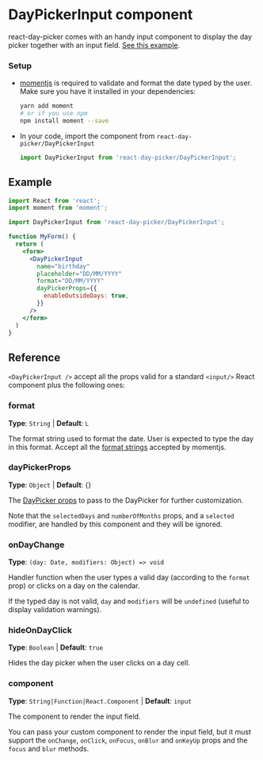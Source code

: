 # DayPickerInput component

react-day-picker comes with an handy input component to display the day picker together with an input field. [See this example](http://react-day-picker.js.org/examples/?input).

### Setup

* [momentjs](https://momentjs.com/) is required to validate and format the date typed by the user. Make sure you have it installed in your dependencies:

  ```bash
  yarn add moment
  # or if you use npm
  npm install moment --save
  ```


* In your code, import the component from `react-day-picker/DayPickerInput`
  
  ```js
  import DayPickerInput from 'react-day-picker/DayPickerInput';
  ```

## Example

```jsx
import React from 'react';
import moment from 'moment';

import DayPickerInput from 'react-day-picker/DayPickerInput';

function MyForm() {
  return (
    <form>
      <DayPickerInput
        name="birthday"
        placeholder="DD/MM/YYYY"
        format="DD/MM/YYYY"
        dayPickerProps={{
          enableOutsideDays: true,
        }}
      />
    </form>
  )
}
```

## <DayPickerInput />  Reference

`<DayPickerInput />` accept all the props valid for a standard `<input/>` React component plus the following ones:

### format

**Type**: `String` | **Default**: `L`

The format string used to format the date. User is expected to type the day in this format. Accept all the [format strings](https://momentjs.com/docs/#/displaying/format/) accepted by momentjs.

### dayPickerProps

**Type**: `Object` | **Default**: {}

The [DayPicker props](APIProps.md) to pass to the DayPicker for further customization.

Note that the `selectedDays` and `numberOfMonths` props, and a `selected` modifier, are handled by this component and they will be ignored.

### onDayChange

**Type**: `(day: Date, modifiers: Object) => void`

Handler function when the user types a valid day (according to the `format` prop) or clicks on a day on the calendar. 

If the typed day is not valid, `day` and `modifiers` will be `undefined` (useful to display validation warnings).

### hideOnDayClick

**Type**: `Boolean` | **Default**: `true`

Hides the day picker when the user clicks on a day cell.

### component

**Type**: `String|Function|React.Component` | **Default**: `input`

The component to render the input field. 

You can pass your custom component to render the input field, but it must support the `onChange`, `onClick`, `onFocus`, `onBlur` and `onKeyUp` props and the `focus` and `blur` methods.